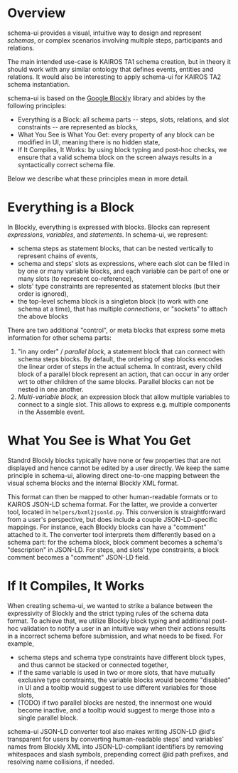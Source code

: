 # Overview

schema-ui provides a visual, intuitive way to design and represent *schemas*, or complex scenarios involving multiple steps, participants and relations.

The main intended use-case is KAIROS TA1 schema creation, but in theory it should work with any similar ontology that defines events, entities and relations. It would also be interesting to apply schema-ui for KAIROS TA2 schema instantiation.

schema-ui is based on the [Google Blockly](https://github.com/google/blockly) library and abides by the following principles:
* Everything is a Block: all schema parts -- steps, slots, relations, and slot constraints -- are represented as blocks,
* What You See is What You Get: every property of any block can be modified in UI, meaning there is no hidden state,
* If It Compiles, It Works: by using block typing and post-hoc checks, we ensure that a valid schema block on the screen always results in a syntactically correct schema file.

Below we describe what these principles mean in more detail.

# Everything is a Block

In Blockly, everything is expressed with blocks. Blocks can represent *expressions*, *variables*, and *statements*. In schema-ui, we represent:
* schema steps as statement blocks, that can be nested vertically to represent chains of events,
* schema and steps' slots as expressions, where each slot can be filled in by one or many variable blocks, and each variable can be part of one or many slots (to represent co-reference),
* slots' type constraints are represented as statement blocks (but their order is ignored),
* the top-level schema block is a singleton block (to work with one schema at a time), that has multiple *connections*, or "sockets" to attach the above blocks

There are two additional "control", or meta blocks that express some meta information for other schema parts:
1. "in any order" / *parallel block*, a statement block that can connect with schema steps blocks. By default, the ordering of step blocks encodes the linear order of steps in the actual schema. In contrast, every child block of a parallel block represent an action, that can occur in any order wrt to other children of the same blocks. Parallel blocks can not be nested in one another.
2. *Multi-variable block*, an expression block that allow multiple variables to connect to a single slot. This allows to express  e.g. multiple components in the Assemble event.

# What You See is What You Get

Standrd Blockly blocks typically have none or few properties that are not displayed and hence cannot be edited by a user directly. We keep the same principle in schema-ui, allowing direct one-to-one mapping between the visual schema blocks and the internal Blockly XML format.

This format can then be mapped to other human-readable formats or to KAIROS JSON-LD schema format. For the latter, we provide a converter tool, located in `helpers/bxml2jsonld.py`. This conversion is straightforward from a user's perspective, but does include a couple JSON-LD-specific mappings. For instance, each Blockly blocks can have a "comment" attached to it. The converter tool interprets them differently based on a schema part: for the schema block, block comment becomes a schema's "description" in JSON-LD. For steps, and slots' type constraints, a block comment becomes a "comment" JSON-LD field.

# If It Compiles, It Works

When creating schema-ui, we wanted to strike a balance between the expressivity of Blockly and the strict typing rules of the schema data format. To achieve that, we utilize Blockly block typing and additional post-hoc validation to notify a user in an intuitive way when their actions results in a incorrect schema before submission, and what needs to be fixed. For example,
* schema steps and schema type constraints have different block types, and thus cannot be stacked or connected together,
* if the same variable is used in two or more slots, that have mutually exclusive type constraints, the variable blocks would become "disabled" in UI and a tooltip would suggest to use different variables for those slots,
* (TODO) if two parallel blocks are nested, the innermost one would become inactive, and a tooltip would suggest to merge those into a single parallel block.

schema-ui JSON-LD converter tool also makes writing JSON-LD @id's transparent for users by converting human-readable steps' and variables' names from Blockly XML into JSON-LD-compliant identifiers by removing whitespaces and slash symbols, prepending correct @id path prefixes, and resolving name collisions, if needed.

